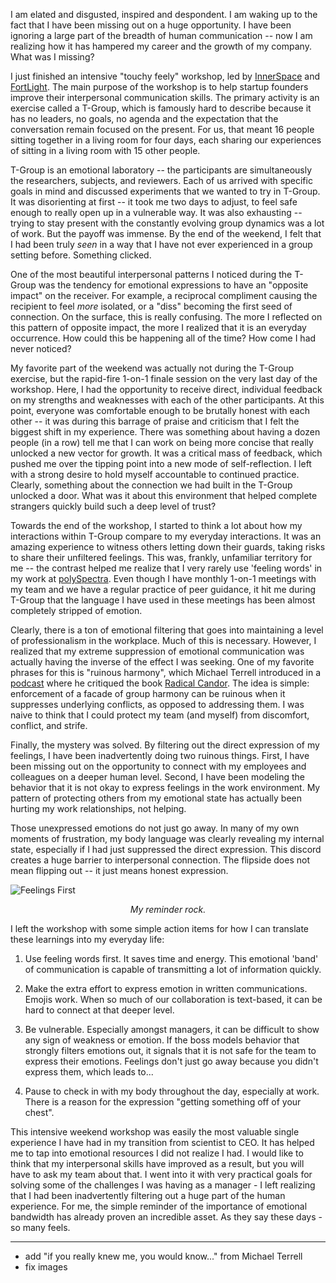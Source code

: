 I am elated and disgusted, inspired and despondent. I am waking up to the fact that I have been missing out on a huge opportunity. I have been ignoring a large part of the breadth of human communication -- now I am realizing how it has hampered my career and the growth of my company. What was I missing?

I just finished an intensive "touchy feely" workshop, led by [InnerSpace](https://www.helloinnerspace.org) and [FortLight](http://www.tgroupsforstartups.com/). The main purpose of the workshop is to help startup founders improve their interpersonal communication skills. The primary activity is an exercise called a T-Group, which is famously hard to describe because it has no leaders, no goals, no agenda and the expectation that the conversation remain focused on the present. For us, that meant 16 people sitting together in a living room for four days, each sharing our experiences of sitting in a living room with 15 other people. 

T-Group is an emotional laboratory -- the participants are simultaneously the researchers, subjects, and reviewers. Each of us arrived with specific goals in mind and discussed experiments that we wanted to try in T-Group. It was disorienting at first -- it took me two days to adjust, to feel safe enough to really open up in a vulnerable way. It was also exhausting -- trying to stay present with the constantly evolving group dynamics was a lot of work. But the payoff was immense. By the end of the weekend, I felt that I had been truly *seen* in a way that I have not ever experienced in a group setting before. Something clicked.

One of the most beautiful interpersonal patterns I noticed during the T-Group was the tendency for emotional expressions to have an "opposite impact" on the receiver. For example, a reciprocal compliment causing the recipient to feel *more* isolated, or a "diss" becoming the first seed of connection. On the surface, this is really confusing. The more I reflected on this pattern of opposite impact, the more I realized that it is an everyday occurrence. How could this be happening all of the time? How come I had never noticed? 

My favorite part of the weekend was actually not during the T-Group exercise, but the rapid-fire 1-on-1 finale session on the very last day of the workshop. Here, I had the opportunity to receive direct, individual feedback on my strengths and weaknesses with each of the other participants. At this point, everyone was comfortable enough to be brutally honest with each other -- it was during this barrage of praise and criticism that I felt the biggest shift in my experience. There was something about having a dozen people (in a row) tell me that I can work on being more concise that really unlocked a new vector for growth. It was a critical mass of feedback, which pushed me over the tipping point into a new mode of self-reflection. I left with a strong desire to hold myself accountable to continued practice. Clearly, something about the connection we had built in the T-Group unlocked a door. What was it about this environment that helped complete strangers quickly build such a deep level of trust?

Towards the end of the workshop, I started to think a lot about how my interactions within T-Group compare to my everyday interactions. It was an amazing experience to witness others letting down their guards, taking risks to share their unfiltered feelings. This was, frankly, unfamiliar territory for me -- the contrast helped me realize that I very rarely use 'feeling words' in my work at [polySpectra](http://polyspectra.com). Even though I have monthly 1-on-1 meetings with my team and we have a regular practice of peer guidance, it hit me during T-Group that the language I have used in these meetings has been almost completely stripped of emotion.

Clearly, there is a ton of emotional filtering that goes into maintaining a level of professionalism in the workplace. Much of this is necessary. However, I realized that my extreme suppression of emotional communication was actually having the inverse of the effect I was seeking. One of my favorite phrases for this is "ruinous harmony", which Michael Terrell introduced in a [podcast](https://itunes.apple.com/us/podcast/meanwhile-podcast-to-improve/id1196203650) where he critiqued the book [Radical Candor](https://www.amazon.com/s/ref=as_li_ss_tl?url=search-alias=aps&field-keywords=radical+candor&sprefix=radical+candor,aps,195&crid=2QO3TN83SSMXU&linkCode=ll2&tag=rawwerks09-20&linkId=cf275acc1d6730b4aa81d61e02f8e8de). The idea is simple: enforcement of a facade of group harmony can be ruinous when it suppresses underlying conflicts, as opposed to addressing them. I was naive to think that I could protect my team (and myself) from discomfort, conflict, and strife.

Finally, the mystery was solved. By filtering out the direct expression of my feelings, I have been inadvertently doing two ruinous things. First, I have been missing out on the opportunity to connect with my employees and colleagues on a deeper human level. Second, I have been modeling the behavior that it is not okay to express feelings in the work environment. My pattern of protecting others from my emotional state has actually been hurting my work relationships, not helping.

Those unexpressed emotions do not just go away. In many of my own moments of frustration, my body language was clearly revealing my internal state, especially if I had just suppressed the direct expression. This discord creates a huge barrier to interpersonal connection. The flipside does not mean flipping out -- it just means honest expression. 


![Feelings First](/media/feelings-first.png)
*<center>My reminder rock.</center>*


I left the workshop with some simple action items for how I can translate these learnings into my everyday life:

1. Use feeling words first. It saves time and energy. This emotional 'band' of communication is capable of transmitting a lot of information quickly.

2. Make the extra effort to express emotion in written communications. Emojis work. When so much of our collaboration is text-based, it can be hard to connect at that deeper level.

3. Be vulnerable. Especially amongst managers, it can be difficult to show any sign of weakness or emotion. If the boss models behavior that strongly filters emotions out, it signals that it is not safe for the team to express their emotions. Feelings don't just go away because you didn't express them, which leads to...

4. Pause to check in with my body throughout the day, especially at work. There is a reason for the expression "getting something off of your chest".

This intensive weekend workshop was easily the most valuable single experience I have had in my transition from scientist to CEO. It has helped me to tap into emotional resources I did not realize I had. I would like to think that my interpersonal skills have improved as a result, but you will have to ask my team about that. I went into it with very practical goals for solving some of the challenges I was having as a manager - I left realizing that I had been inadvertently filtering out a huge part of the human experience. For me, the simple reminder of the importance of emotional bandwidth has already proven an incredible asset. As they say these days - so many feels.

***

* add "if you really knew me, you would know..." from Michael Terrell
* fix images

